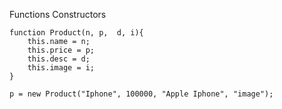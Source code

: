 Functions Constructors

    function Product(n, p,  d, i){
        this.name = n;
        this.price = p;
        this.desc = d;
        this.image = i;
    }

    p = new Product("Iphone", 100000, "Apple Iphone", "image");